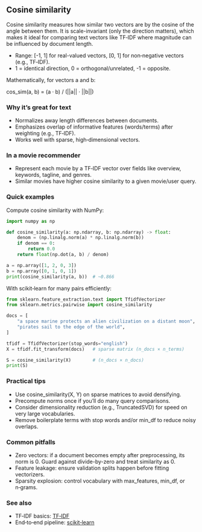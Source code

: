 ## Cosine similarity

Cosine similarity measures how similar two vectors are by the cosine of the angle between them. It is scale-invariant (only the direction matters), which makes it ideal for comparing text vectors like TF‑IDF where magnitude can be influenced by document length.

- Range: [-1, 1] for real-valued vectors, [0, 1] for non‑negative vectors (e.g., TF‑IDF).
- 1 = identical direction, 0 = orthogonal/unrelated, -1 = opposite.

Mathematically, for vectors a and b:

cos_sim(a, b) = (a · b) / (||a|| · ||b||)

### Why it’s great for text

- Normalizes away length differences between documents.
- Emphasizes overlap of informative features (words/terms) after weighting (e.g., TF‑IDF).
- Works well with sparse, high‑dimensional vectors.

### In a movie recommender

- Represent each movie by a TF‑IDF vector over fields like overview, keywords, tagline, and genres.
- Similar movies have higher cosine similarity to a given movie/user query.

### Quick examples

Compute cosine similarity with NumPy:

```python
import numpy as np

def cosine_similarity(a: np.ndarray, b: np.ndarray) -> float:
	denom = (np.linalg.norm(a) * np.linalg.norm(b))
	if denom == 0:
		return 0.0
	return float(np.dot(a, b) / denom)

a = np.array([1, 2, 0, 3])
b = np.array([0, 1, 0, 1])
print(cosine_similarity(a, b))  # ~0.866
```

With scikit‑learn for many pairs efficiently:

```python
from sklearn.feature_extraction.text import TfidfVectorizer
from sklearn.metrics.pairwise import cosine_similarity

docs = [
	"a space marine protects an alien civilization on a distant moon",
	"pirates sail to the edge of the world",
]

tfidf = TfidfVectorizer(stop_words="english")
X = tfidf.fit_transform(docs)   # sparse matrix (n_docs × n_terms)

S = cosine_similarity(X)        # (n_docs × n_docs)
print(S)
```

### Practical tips

- Use cosine_similarity(X, Y) on sparse matrices to avoid densifying.
- Precompute norms once if you’ll do many query comparisons.
- Consider dimensionality reduction (e.g., TruncatedSVD) for speed on very large vocabularies.
- Remove boilerplate terms with stop words and/or min_df to reduce noisy overlaps.

### Common pitfalls

- Zero vectors: if a document becomes empty after preprocessing, its norm is 0. Guard against divide-by-zero and treat similarity as 0.
- Feature leakage: ensure validation splits happen before fitting vectorizers.
- Sparsity explosion: control vocabulary with max_features, min_df, or n‑grams.

### See also

- TF‑IDF basics: [TF‑IDF](./TF-IDF.md)
- End‑to‑end pipeline: [scikit‑learn](./scikit-learn.md)
